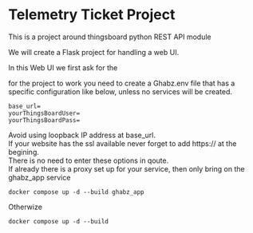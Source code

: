 # Telemetry Ticket Project
This is a project around thingsboard python REST API module  
 
We will create a Flask project for handling a web UI.  

In this Web UI we first ask for the 


for the project to work you need to create a Ghabz.env file that has a
specific configuration like below, unless no services will be created.  

```
base_url= 
yourThingsBoardUser=
yourThingsBoardPass=
```
Avoid using loopback IP address at base_url.  
If your website has the ssl available never forget to add https:// at the begining.  
There is no need to enter these options in qoute.  
If already there is a proxy set up for your service, then only bring on the ghabz_app service
```
docker compose up -d --build ghabz_app 
```
Otherwize 
```
docker compose up -d --build
```

